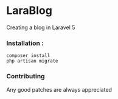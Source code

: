 # LaraBlog
Creating a blog in Laravel 5

### Installation :
```
composer install
php artisan migrate
 ```

### Contributing
Any good patches are always appreciated